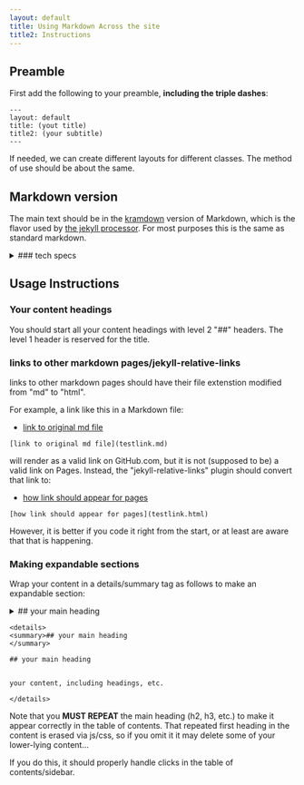 ```yaml
---
layout: default
title: Using Markdown Across the site
title2: Instructions
---
```


## Preamble

First add the following to your preamble, **including the triple dashes**:

```
---
layout: default
title: (yout title)
title2: (your subtitle)
---
```
If needed, we can create different layouts for different classes. The method of use should be about the same.


## Markdown version

The main text should be in the [kramdown](https://kramdown.gettalong.org/quickref.html) version of Markdown, which is the flavor used by [the jekyll processor](https://jekyllrb.com/docs/configuration/markdown/#kramdown). For most purposes this is the same as standard markdown.

<details>
<summary>### tech specs
</summary>

### tech specs

The following plugins and settings are used: 

```
plugins:
  - jekyll-relative-links
theme: jekyll-theme-leap-day
kramdown:
    parse_block_html: true
    input: GFM 
    hard_wrap: false
github: [metadata] 
encoding: UTF-8 

```
</details>

## Usage Instructions

### Your content headings

You should start all your content headings with level 2 "##" headers. The level 1 header is reserved for the title.

### links to other markdown pages/jekyll-relative-links

links to other markdown pages should have their file extenstion modified from "md" to "html". 

For example, a link like this in a Markdown file:


* [link to original md file](testlink.md)
  


```
[link to original md file](testlink.md)

```


will render as a valid link on GitHub.com, but it is not (supposed to be) a valid link on Pages. Instead, the "jekyll-relative-links" plugin should convert that link to:

* [how link should appear for pages](testlink.html)


```
[how link should appear for pages](testlink.html)

```

However, it is better if you code it right from the start, or at least are aware that that is happening.

### Making expandable sections

Wrap your content in a details/summary tag as follows to make an expandable section:

<details>
<summary>## your main heading
</summary>

## your main heading


your content, including headings, etc.

</details>


```
<details>
<summary>## your main heading
</summary>

## your main heading


your content, including headings, etc.

</details>
```

Note that you **MUST REPEAT** the main heading (h2, h3, etc.) to make it appear correctly in the table of contents. That repeated first heading in the content is erased via js/css, so if you omit it it may delete some of your lower-lying content...

If you do this, it should properly handle clicks in the table of contents/sidebar.



